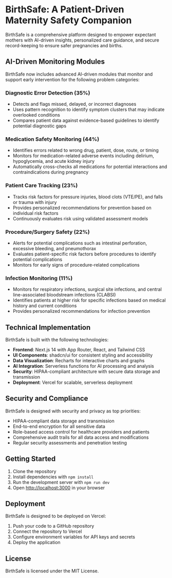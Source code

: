 # BirthSafe: A Patient-Driven Maternity Safety Companion

BirthSafe is a comprehensive platform designed to empower expectant mothers with AI-driven insights, personalized care guidance, and secure record-keeping to ensure safer pregnancies and births.

## AI-Driven Monitoring Modules

BirthSafe now includes advanced AI-driven modules that monitor and support early intervention for the following problem categories:

### Diagnostic Error Detection (35%)
- Detects and flags missed, delayed, or incorrect diagnoses
- Uses pattern recognition to identify symptom clusters that may indicate overlooked conditions
- Compares patient data against evidence-based guidelines to identify potential diagnostic gaps

### Medication Safety Monitoring (44%)
- Identifies errors related to wrong drug, patient, dose, route, or timing
- Monitors for medication-related adverse events including delirium, hypoglycemia, and acute kidney injury
- Automatically cross-checks all medications for potential interactions and contraindications during pregnancy

### Patient Care Tracking (23%)
- Tracks risk factors for pressure injuries, blood clots (VTE/PE), and falls or trauma with injury
- Provides personalized recommendations for prevention based on individual risk factors
- Continuously evaluates risk using validated assessment models

### Procedure/Surgery Safety (22%)
- Alerts for potential complications such as intestinal perforation, excessive bleeding, and pneumothorax
- Evaluates patient-specific risk factors before procedures to identify potential complications
- Monitors for early signs of procedure-related complications

### Infection Monitoring (11%)
- Monitors for respiratory infections, surgical site infections, and central line-associated bloodstream infections (CLABSI)
- Identifies patients at higher risk for specific infections based on medical history and current conditions
- Provides personalized recommendations for infection prevention

## Technical Implementation

BirthSafe is built with the following technologies:

- **Frontend**: Next.js 14 with App Router, React, and Tailwind CSS
- **UI Components**: shadcn/ui for consistent styling and accessibility
- **Data Visualization**: Recharts for interactive charts and graphs
- **AI Integration**: Serverless functions for AI processing and analysis
- **Security**: HIPAA-compliant architecture with secure data storage and transmission
- **Deployment**: Vercel for scalable, serverless deployment

## Security and Compliance

BirthSafe is designed with security and privacy as top priorities:

- HIPAA-compliant data storage and transmission
- End-to-end encryption for all sensitive data
- Role-based access control for healthcare providers and patients
- Comprehensive audit trails for all data access and modifications
- Regular security assessments and penetration testing

## Getting Started

1. Clone the repository
2. Install dependencies with `npm install`
3. Run the development server with `npm run dev`
4. Open [http://localhost:3000](http://localhost:3000) in your browser

## Deployment

BirthSafe is designed to be deployed on Vercel:

1. Push your code to a GitHub repository
2. Connect the repository to Vercel
3. Configure environment variables for API keys and secrets
4. Deploy the application

## License

BirthSafe is licensed under the MIT License.

